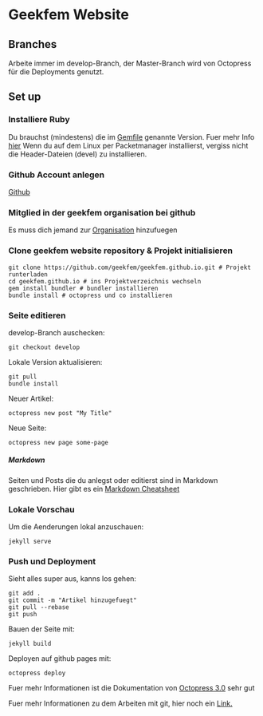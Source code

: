 # Geekfem Website

## Branches
Arbeite immer im develop-Branch, der Master-Branch wird von Octopress für die Deployments genutzt.

## Set up
### Installiere Ruby
Du brauchst (mindestens) die im [Gemfile](https://github.com/geekfem/geekfem.github.io/blob/develop/Gemfile) genannte Version.
Fuer mehr Info [hier](https://www.ruby-lang.org/de/downloads/)
Wenn du auf dem Linux per Packetmanager installierst, vergiss nicht die Header-Dateien (devel) zu installieren.

### Github Account anlegen
[Github](https://www.github.com)

### Mitglied in der geekfem organisation bei github
Es muss dich jemand zur [Organisation](https://github.com/geekfem) hinzufuegen

### Clone geekfem website repository & Projekt initialisieren
    git clone https://github.com/geekfem/geekfem.github.io.git # Projekt runterladen
    cd geekfem.github.io # ins Projektverzeichnis wechseln
    gem install bundler # bundler installieren
    bundle install # octopress und co installieren

### Seite editieren

develop-Branch auschecken:

    git checkout develop
    
Lokale Version aktualisieren:

    git pull
    bundle install
    
Neuer Artikel:

    octopress new post "My Title"
Neue Seite:

    octopress new page some-page

##### Markdown
Seiten und Posts die du anlegst oder editierst sind in Markdown geschrieben. Hier gibt es ein
[Markdown Cheatsheet](https://github.com/adam-p/markdown-here/wiki/Markdown-Cheatsheet)

### Lokale Vorschau
Um die Aenderungen lokal anzuschauen:

    jekyll serve

### Push und Deployment
Sieht alles super aus, kanns los gehen:  

    git add .  
    git commit -m "Artikel hinzugefuegt"
    git pull --rebase
    git push

Bauen der Seite mit:  

    jekyll build  

Deployen auf github pages mit:  

    octopress deploy

Fuer mehr Informationen ist die Dokumentation von [Octopress 3.0](https://github.com/octopress/octopress) sehr gut

Fuer mehr Informationen zu dem Arbeiten mit git, hier noch ein [Link.](https://de.atlassian.com/git/tutorials)
